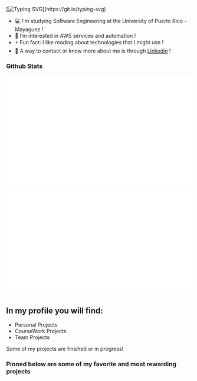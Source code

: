 [![Typing SVG](https://readme-typing-svg.demolab.com?duration=3000&font=&pause=500&color=308fc2&center=true&vCenter=true&multiline=true&width=435&height=100&lines=Hi+there!;My+name+is+Ale+Pagan;Welcome+to+my+profile!)](https://git.io/typing-svg)
- 💻 I'm studying Software Engineering at the University of Puerto Rico - Mayaguez !
- 🙂 I’m interested in AWS services and automation !
- ⚡ Fun fact: I like reading about technologies that I might use !
- 👋 A way to contact or know more about me is through [Linkedin](https://www.linkedin.com/in/ale-pagan/) !

### Github Stats
![Languages](https://github.com/print-Eruki/github-stats-transparent/blob/output/generated/languages.svg) ![Overview](https://github.com/print-Eruki/github-stats-transparent/blob/output/generated/overview.svg)

## In my profile you will find:
- Personal Projects
- CourseWork Projects
- Team Projects

Some of my projects are finsihed or in progress!

### Pinned below are some of my favorite and most rewarding projects

<!---
print-Eruki/print-Eruki is a ✨ special ✨ repository because its `README.md` (this file) appears on your GitHub profile.
You can click the Preview link to take a look at your changes.
--->
